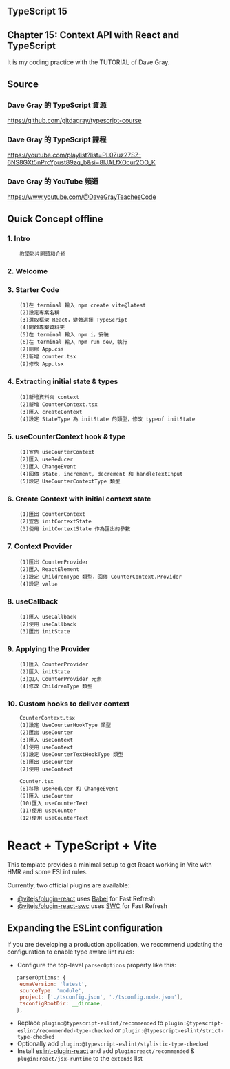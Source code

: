 ## TypeScript 15
## Chapter 15: Context API with React and TypeScript
It is my coding practice with the TUTORIAL of Dave Gray. 

## Source
### Dave Gray 的 TypeScript 資源
https://github.com/gitdagray/typescript-course

### Dave Gray 的 TypeScript 課程
https://youtube.com/playlist?list=PL0Zuz27SZ-6NS8GXt5nPrcYpust89zq_b&si=8IJALfXOcur2OO_K

### Dave Gray 的 YouTube 頻道
https://www.youtube.com/@DaveGrayTeachesCode

## Quick Concept offline
###  1. Intro
        教學影片開頭和介紹

###  2. Welcome

###  3. Starter Code
        (1)在 terminal 輸入 npm create vite@latest
        (2)設定專案名稱
        (3)選取框架 React，變體選擇 TypeScript
        (4)開啟專案資料夾
        (5)在 terminal 輸入 npm i，安裝
        (6)在 terminal 輸入 npm run dev，執行
        (7)刪除 App.css
        (8)新增 counter.tsx
        (9)修改 App.tsx

###  4. Extracting initial state & types
        (1)新增資料夾 context
        (2)新增 CounterContext.tsx
        (3)匯入 createContext
        (4)設定 StateType 為 initState 的類型，修改 typeof initState

###  5. useCounterContext hook & type
        (1)宣告 useCounterContext
        (2)匯入 useReducer
        (3)匯入 ChangeEvent
        (4)回傳 state, increment, decrement 和 handleTextInput
        (5)設定 UseCounterContextType 類型

###  6. Create Context with initial context state
        (1)匯出 CounterContext
        (2)宣告 initContextState
        (3)使用 initContextState 作為匯出的參數

###  7. Context Provider
        (1)匯出 CounterProvider
        (2)匯入 ReactElement
        (3)設定 ChildrenType 類型，回傳 CounterContext.Provider
        (4)設定 value

###  8. useCallback
        (1)匯入 useCallback
        (2)使用 useCallback
        (3)匯出 initState

###  9. Applying the Provider
        (1)匯入 CounterProvider
        (2)匯入 initState
        (3)加入 CounterProvider 元素
        (4)修改 ChildrenType 類型

### 10. Custom hooks to deliver context
        CounterContext.tsx
        (1)設定 UseCounterHookType 類型
        (2)匯出 useCounter
        (3)匯入 useContext
        (4)使用 useContext
        (5)設定 UseCounterTextHookType 類型
        (6)匯出 useCounter
        (7)使用 useContext

        Counter.tsx
        (8)移除 useReducer 和 ChangeEvent
        (9)匯入 useCounter
        (10)匯入 useCounterText
        (11)使用 useCounter
        (12)使用 useCounterText

# React + TypeScript + Vite

This template provides a minimal setup to get React working in Vite with HMR and some ESLint rules.

Currently, two official plugins are available:

- [@vitejs/plugin-react](https://github.com/vitejs/vite-plugin-react/blob/main/packages/plugin-react/README.md) uses [Babel](https://babeljs.io/) for Fast Refresh
- [@vitejs/plugin-react-swc](https://github.com/vitejs/vite-plugin-react-swc) uses [SWC](https://swc.rs/) for Fast Refresh

## Expanding the ESLint configuration

If you are developing a production application, we recommend updating the configuration to enable type aware lint rules:

- Configure the top-level `parserOptions` property like this:

```js
   parserOptions: {
    ecmaVersion: 'latest',
    sourceType: 'module',
    project: ['./tsconfig.json', './tsconfig.node.json'],
    tsconfigRootDir: __dirname,
   },
```

- Replace `plugin:@typescript-eslint/recommended` to `plugin:@typescript-eslint/recommended-type-checked` or `plugin:@typescript-eslint/strict-type-checked`
- Optionally add `plugin:@typescript-eslint/stylistic-type-checked`
- Install [eslint-plugin-react](https://github.com/jsx-eslint/eslint-plugin-react) and add `plugin:react/recommended` & `plugin:react/jsx-runtime` to the `extends` list
